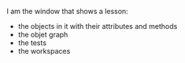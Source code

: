I am the window that shows a lesson:
- the objects in it with their attributes and methods
- the objet graph
- the tests
- the workspaces